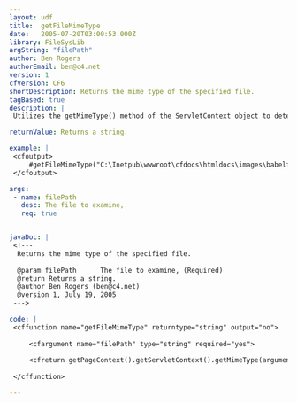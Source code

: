 ```yaml
---
layout: udf
title:  getFileMimeType
date:   2005-07-20T03:00:53.000Z
library: FileSysLib
argString: "filePath"
author: Ben Rogers
authorEmail: ben@c4.net
version: 1
cfVersion: CF6
shortDescription: Returns the mime type of the specified file.
tagBased: true
description: |
 Utilizes the getMimeType() method of the ServletContext object to determine the mime type of the specified file. Returns an empty string if the mime type of the file is unknown. The function takes one argument, the physical file path of the file.

returnValue: Returns a string.

example: |
 <cfoutput>
     #getFileMimeType("C:\Inetpub\wwwroot\cfdocs\htmldocs\images\babelfi2.jpg")#
 </cfoutput>

args:
 - name: filePath
   desc: The file to examine,
   req: true


javaDoc: |
 <!---
  Returns the mime type of the specified file.
  
  @param filePath      The file to examine, (Required)
  @return Returns a string. 
  @author Ben Rogers (ben@c4.net) 
  @version 1, July 19, 2005 
 --->

code: |
 <cffunction name="getFileMimeType" returntype="string" output="no">
     
     <cfargument name="filePath" type="string" required="yes">
     
     <cfreturn getPageContext().getServletContext().getMimeType(arguments.filePath)>
     
 </cffunction>

---
```


